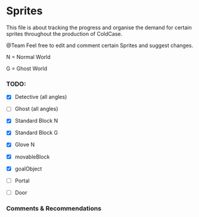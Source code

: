 # Sprites

This file is about tracking the progress and organise the demand for certain sprites throughout the production of ColdCase.

@Team Feel free to edit and comment certain Sprites and suggest changes.

N = Normal World

G = Ghost World

### TODO:

-[x] Detective (all angles)


-[ ] Ghost (all angles)


-[x] Standard Block N


-[x] Standard Block G


-[x] Glove N


-[x] movableBlock


-[x] goalObject


-[ ] Portal 


-[ ] Door 

### Comments & Recommendations
